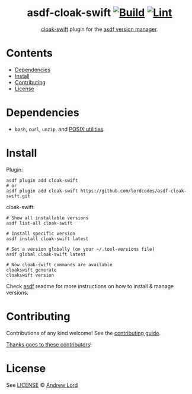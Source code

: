 <div align="center">

# asdf-cloak-swift [![Build](https://github.com/lordcodes/asdf-cloak-swift/actions/workflows/build.yml/badge.svg)](https://github.com/lordcodes/asdf-cloak-swift/actions/workflows/build.yml) [![Lint](https://github.com/lordcodes/asdf-cloak-swift/actions/workflows/lint.yml/badge.svg)](https://github.com/lordcodes/asdf-cloak-swift/actions/workflows/lint.yml)

[cloak-swift](https://github.com/lordcodes/cloak-swift) plugin for the [asdf version manager](https://asdf-vm.com).

</div>

# Contents

- [Dependencies](#dependencies)
- [Install](#install)
- [Contributing](#contributing)
- [License](#license)

# Dependencies

- `bash`, `curl`, `unzip`, and [POSIX utilities](https://pubs.opengroup.org/onlinepubs/9699919799/idx/utilities.html).

# Install

Plugin:

```shell
asdf plugin add cloak-swift
# or
asdf plugin add cloak-swift https://github.com/lordcodes/asdf-cloak-swift.git
```

cloak-swift:

```shell
# Show all installable versions
asdf list-all cloak-swift

# Install specific version
asdf install cloak-swift latest

# Set a version globally (on your ~/.tool-versions file)
asdf global cloak-swift latest

# Now cloak-swift commands are available
cloakswift generate
cloakswift version
```

Check [asdf](https://github.com/asdf-vm/asdf) readme for more instructions on how to install & manage versions.

# Contributing

Contributions of any kind welcome! See the [contributing guide](contributing.md).

[Thanks goes to these contributors](https://github.com/lordcodes/asdf-cloak-swift/graphs/contributors)!

# License

See [LICENSE](LICENSE) © [Andrew Lord](https://github.com/lordcodes/)
